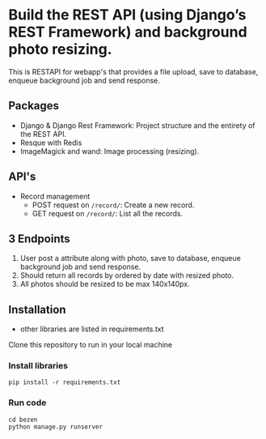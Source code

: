 # Build the REST API (using Django’s REST Framework) and background photo resizing. 
This is RESTAPI for webapp's that provides a file upload, save to database, enqueue background job and send response.

## Packages
- Django & Django Rest Framework: Project structure and the entirety of the REST API.
- Resque with Redis 
- ImageMagick and wand: Image processing (resizing).

## API's
- Record management
  - POST request on `/record/`: Create a new record.
  - GET request on `/record/`: List all the records.

## 3 Endpoints
1) User post a attribute along with photo, save to database, enqueue background job and send response.
2) Should return all records by ordered by date with resized photo.
3) All photos should be resized to be max 140x140px.

## Installation
- other libraries are listed in requirements.txt


Clone this repository to run in your local machine


### Install libraries

```
pip install -r requirements.txt
```

### Run code
```
cd bezen
python manage.py runserver
```